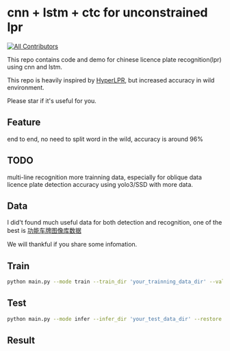 cnn + lstm + ctc for unconstrained lpr
=========
[![All Contributors](https://img.shields.io/badge/all_contributors-1-blue.svg?style=flat-square)](#contributors)

This repo contains code and demo for chinese licence plate recognition(lpr) using cnn and lstm.

This repo is heavily inspired by [HyperLPR](https://github.com/zeusees/HyperLPR), but increased accuracy in wild environment.

Please star if it's useful for you.

Feature
---------
end to end, no need to split word
in the wild, accuracy is around 96%

TODO
---------
multi-line recognition
more trainning data, especially for oblique data
licence plate detection accuracy using yolo3/SSD with more data.


Data
---------
I did't found much useful data for both detection and recognition, one of the best is [功能车牌图像库数据](http://www.openits.cn/openData/index.jhtml)

We will thankful if you share some infomation.


Train
---------
```bash
python main.py --mode train --train_dir 'your_trainning_data_dir' --val_dir 'validation_dir'
```

Test
---------
```bash
python main.py --mode infer --infer_dir 'your_test_data_dir' --restore 
```

Result
---------
